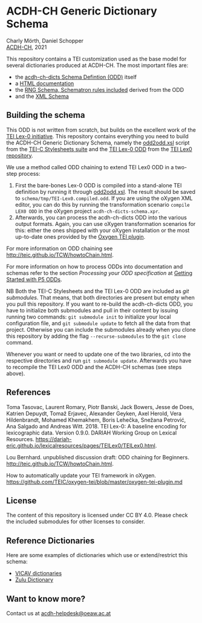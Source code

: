 # ACDH-CH Generic Dictionary Schema

Charly Mörth, Daniel Schopper    
[ACDH-CH](https://www.oeaw.ac.at/acdh), 2021

This repository contains a TEI customization used as the base model for several dictionaries produced at ACDH-CH. The most important files are:

* the [acdh-ch-dicts Schema Defintion (ODD)](schema/acdh-ch-dicts.odd) itself
* a [HTML documentation](schema/acdh-ch-dicts.html)
* the [RNG Schema, Schematron rules included](schema/out/acdh-ch-dicts.rng) derived from the ODD
* and the [XML Schema](schema/out/acdh-ch-dicts.xsd)

## Building the schema

This ODD is not written from scratch, but builds on the excellent work of the [TEI Lex-0 initiative](https://dariah-eric.github.io/lexicalresources/pages/TEILex0/TEILex0.html). This repository contains everything you need to build the ACDH-CH Generic Dictionary Schema, namely the [odd2odd.xsl](TEI-Stylesheets/odds/odd2odd.xsl) script from the [TEI-C Stylesheets suite](https://github.com/TEIC/Stylesheets)
and the [TEI Lex-0 ODD](lexicalresources/Schemas/TEILex0/TEILex0.odd) from the [TEI Lex0 repository](https://github.com/DARIAH-ERIC/lexicalresources/tree/master/Schemas/TEILex0).

We use a method called ODD chaining to extend TEI Lex0 ODD in a two-step process:

1. First the bare-bones Lex-0 ODD is compiled into a stand-alone TEI definition by running it through [odd2odd.xsl](TEI-Stylesheets/odds/odd2odd.xsl). The result should be saved to `schema/tmp/TEI-Lex0.compiled.odd`. If you are using the oXygen XML editor, you can do this by running the transformation scenario `compile LEX0 ODD` in the oXygen project `acdh-ch-dicts-schema.xpr`.
2. Afterwards, you can process the acdh-ch-dicts ODD into the various output formats. Again, you can use oXygen transformation scenarios for this: either the ones shipped with your oXygen installation or the most up-to-date ones provided by the [Oxygen TEI plugin](https://github.com/TEIC/oxygen-tei).

For more information on ODD chaining see <http://teic.github.io/TCW/howtoChain.html>. 

For more information on how to process ODDs into documentation and schemas refer to the section *Processing your ODD specification* at [Getting Started with P5 ODDs](https://tei-c.org/guidelines/customization/getting-started-with-p5-odds).

NB Both the TEI-C Stylesheets and the TEI Lex-0 ODD are included as *git submodules*. That means, that both directories are present but empty when you pull this repository. If you want to re-build the acdh-ch-dicts ODD, you have to initialize both submodules and pull in their content by issuing running two commands: `git submodule init` to initialize your local configuration file, and `git submodule update` to fetch all the data from that project. Otherwise you can include the submodules already when you clone this repository by adding the flag `--recurse-submodules` to the `git clone` command.

Whenever you want or need to update one of the two libraries, cd into the respective directories and run `git submodule update`. Afterwards you have to recompile the TEI Lex0 ODD and the ACDH-CH schemas (see steps above).


## References

Toma Tasovac, Laurent Romary, Piotr Banski, Jack Bowers, Jesse de Does, Katrien Depuydt, Tomaž Erjavec, Alexander Geyken, Axel Herold, Vera Hildenbrandt, Mohamed Khemakhem, Boris Lehečka, Snežana Petrović, Ana Salgado and Andreas Witt. 2018. TEI Lex-0: A baseline encoding for lexicographic data. Version 0.9.0. DARIAH Working Group on Lexical Resources. <https://dariah-eric.github.io/lexicalresources/pages/TEILex0/TEILex0.html>.

Lou Bernhard. unpublished discussion draft: ODD chaining for Beginners. <http://teic.github.io/TCW/howtoChain.html>.

How to automatically update your TEI framework in oXygen. <https://github.com/TEIC/oxygen-tei/blob/master/oxygen-tei-plugin.md>

## License

The content of this repository is licensed under CC BY 4.0. Please check the included submodules for other licenses to consider.

## Reference Dictionaries

Here are some examples of dictionaries which use or extend/restrict this schema: 

* [VICAV dictionaries](https://vicav.acdh.oeaw.ac.at/#map=[biblMarkers,_vicavDicts_,]&1=[textQuery,vicavMission,MISSION,closed]&3=[textQuery,vicavDictionariesTechnicalities,DICTIONARIES%20(TECHNICALITIES),open]&4=[textQuery,vicavDictionariesTechnicalities,DICTIONARIES%20(TECHNICALITIES),open]&5=[crossDictQueryLauncher,open])
* [Zulu Dictionary](https://zuludict.acdh-dev.oeaw.ac.at/)

## Want to know more? 

Contact us at <acdh-helpdesk@oeaw.ac.at>

